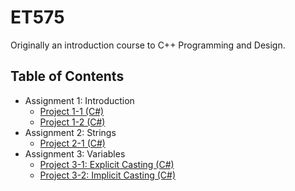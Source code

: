 # ET575
Originally an introduction course to C++ Programming and Design.

## Table of Contents
- Assignment 1: Introduction
  - [Project 1-1 (C#)](https://github.com/tonychuaco/ET575/tree/Assignment1-1)
  - [Project 1-2 (C#)](https://github.com/tonychuaco/ET575/tree/Assignment1-2)
- Assignment 2: Strings
  - [Project 2-1 (C#)](https://github.com/tonychuaco/ET575/tree/Assignment2-1)
- Assignment 3: Variables
  - [Project 3-1: Explicit Casting (C#)](https://github.com/tonychuaco/ET575/tree/Assignment3-1)
  - [Project 3-2: Implicit Casting (C#)](https://github.com/tonychuaco/ET575/tree/Assignment3-2)
